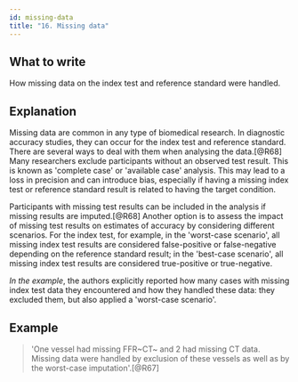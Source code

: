 ```yaml
---
id: missing-data
title: "16. Missing data"
---
```

## What to write

How missing data on the index test and reference standard were handled.

## Explanation

Missing data are common in any type of biomedical
research. In diagnostic accuracy studies, they can occur for the index
test and reference standard. There are several ways to deal with them
when analysing the data.[@R68] Many researchers exclude participants
without an observed test result. This is known as 'complete case' or
'available case' analysis. This may lead to a loss in precision and can
introduce bias, especially if having a missing index test or reference
standard result is related to having the target condition.

Participants with missing test results can be included in the analysis
if missing results are imputed.[@R68] Another option is to assess the
impact of missing test results on estimates of accuracy by considering
different scenarios. For the index test, for example, in the 'worst-case
scenario', all missing index test results are considered false-positive
or false-negative depending on the reference standard result; in the
'best-case scenario', all missing index test results are considered
true-positive or true-negative.

*In the example*, the authors explicitly reported how many cases with
missing index test data they encountered and how they handled these
data: they excluded them, but also applied a 'worst-case scenario'.

## Example

> 'One vessel had missing FFR~CT~ and 2 had missing CT data.
Missing data were handled by exclusion of these vessels as well as by
the worst-case imputation'.[@R67]
